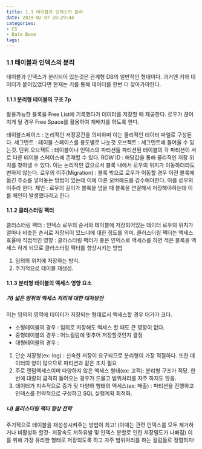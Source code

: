 ```yaml
---
title: 1.1 테이블과 인덱스의 분리
date: 2019-02-07 20:29:44
categories:
- CS
- Data Base
tags:
---
```

### 1.1 테이블과 인덱스의 분리

테이블과 인덱스가 분리되어 있는것은 관계형 DB의 일반적인 형태이다.
과거엔 키와 데이터가 붙어있었다면 현재는 키를 통해 데이터를 한번 더 찾아가야한다.

#### 1.1.1 분리형 테이블의 구조 7p

활용가능한 블록을 Free List에 기록했다가 데이터를 저장할 때 제공한다.
로우가 끊어지게 될 경우 Free Space를 활용하여 재배치를 하도록 한다.

테이블스페이스 : 논리적인 저장공간을 의미하며 이는 물리적인 데이터 파일로 구성된다.
세그먼트 : 테이블 스페이스를 용도별로 나눈것
오브젝트 : 세그먼트에 들어올 수 있는것.
단위 오브젝트 : 테이블이나 인덱스의 파티션들 파티션된 테이블의 각 파티션이 서로 다른 테이블 스페이스에 존재할 수 있다.
ROW ID : 해당값을 통해 물리적인 저장 위치를 찾아낼 수 있다. 이는 논리적인 값으로서 블록 내에서 로우의 위치가 이동하더라도 변하지 않는다.
로우의 이주(Migration) : 블록 밖으로 로우가 이동할 경우 이전 블록에 옮긴 주소를 넣어놓는 방법이 있는데 이에 따른 오버헤드를 감수해야한다. 이를 로우의 이주라 한다.
체인 : 로우의 길이가 블록을 넘을 때 블록을 연결해서 저장해야하는데 이를 체인이 발생했다라고 한다.

#### 1.1.2 클러스터링 팩터

클러스터링 팩터 : 인덱스 로우의 순서와 테이블에 저장되어있는 데이터 로우의 위치가 얼마나 비슷한 순서로 저장되어 있느냐에 대한 정도를 의미.
클러스터링 팩터는 액세스 효율에 직접적인 영향 : 클러스터링 팩터가 좋은 인덱스로 액세스를 하면 적은 블록을 액세스 하게 되므로
클러스터링 팩터를 향상시키는 방법
 1. 임의의 위치에 저장하는 방식.
 2. 주기적으로 테이블 재생성.

#### 1.1.3 분리형 테이블의 액세스 영향 요소

##### 가) 넓은 범위의 액세스 처리에 대한 대처방안

이는 임의의 영역에 데이터가 저장되는 형태로서 액세스할 경우 대가가 크다.

- 소형테이블의 경우 : 임의로 저장해도 액세스 할 때도 큰 영향이 없다.
- 중형테이블의 경우 : 어느컬럼에 맞추어 저장할것인지 결정
- 대형테이블의 경우 :
 1. 단순 저장형(ex: log) : 신속한 저장이 요구되므로 분리형이 가장 적절하다. 또한 데이터의 양이 많으므로 파티션과 같은 조치 필요
 2. 주로 랜덤액세스이며 다양하지 않은 액세스 형태(ex: 고객): 분리형 구조가 적당. 한번에 대량의 급격히 들어오는 경우가 드물고 범위처리를 자주 하지도 않음.
 3. 데이터가 지속적으로 증가 및 다양하 형태의 액세스(ex: 매출) : 파티션을 진행하고 인덱스를 전략적으로 구성하고 SQL 실행계획 최적화.

##### 나) 클러스터링 팩터 향상 전략
주기적으로 테이블을 재성성시켜주는 방법이 최고! (이때는 관련 인덱스를 모두 제거하거나 비활성화 할것- 저장속도 저하유발 및 인덱스 분할로 인한 저장밀도가 나빠짐)
이를 위해 가장 유리한 형태로 저장되도록 하고 자주 범위처리를 하는 컬럼들로 정렬하자!  
